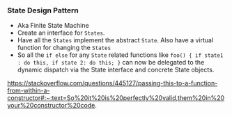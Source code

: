 ### State Design Pattern 

- Aka Finite State Machine 
- Create an interface for `States`. 
- Have all the `States` implement the abstract `State`. Also have a virtual function for changing the `States`
- So all the `if else` for any `State` related functions like ```foo() { if state1 : do this, if state 2: do this; }``` can now be delegated to the dynamic dispatch via the State interface and concrete State objects.


https://stackoverflow.com/questions/445127/passing-this-to-a-function-from-within-a-constructor#:~:text=So%20it%20is%20perfectly%20valid,them%20in%20your%20constructor%20code.
